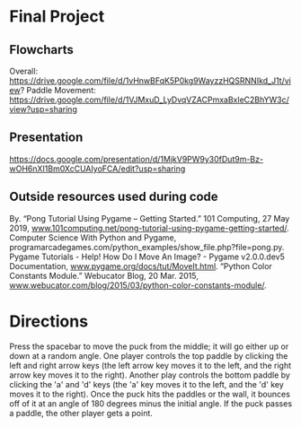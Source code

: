 # Final Project

## Flowcharts
Overall: https://drive.google.com/file/d/1vHnwBFqK5P0kg9WayzzHQSRNNIkd_J1t/view?
Paddle Movement: https://drive.google.com/file/d/1VJMxuD_LyDvqVZACPmxaBxleC2BhYW3c/view?usp=sharing

## Presentation
https://docs.google.com/presentation/d/1MjkV9PW9y30fDut9m-Bz-wOH6nXI1Bm0XcCUAIyoFCA/edit?usp=sharing

## Outside resources used during code
By. “Pong Tutorial Using Pygame – Getting Started.” 101 Computing, 27 May 2019, 
    www.101computing.net/pong-tutorial-using-pygame-getting-started/.
Computer Science With Python and Pygame, programarcadegames.com/python_examples/show_file.php?file=pong.py.
Pygame Tutorials - Help! How Do I Move An Image? - Pygame v2.0.0.dev5 Documentation, www.pygame.org/docs/tut/MoveIt.html.
“Python Color Constants Module.” Webucator Blog, 20 Mar. 2015, www.webucator.com/blog/2015/03/python-color-constants-module/.

# Directions
Press the spacebar to move the puck from the middle; it will go either up or down at a random angle.
One player controls the top paddle by clicking the left and right arrow keys (the left arrow key moves it to the left, and the right arrow key moves it to the right).
Another play controls the bottom paddle by clicking the 'a' and 'd' keys (the 'a' key moves it to the left, and the 'd' key moves it to the right).
Once the puck hits the paddles or the wall, it bounces off of it at an angle of 180 degrees minus the initial angle.
If the puck passes a paddle, the other player gets a point.
